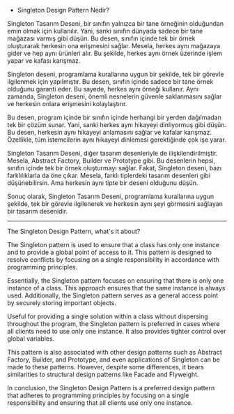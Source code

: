 * Singleton Design Pattern Nedir?

Singleton Tasarım Deseni, bir sınıfın yalnızca bir tane örneğinin olduğundan emin olmak için kullanılır. Yani, sanki sınıfın dünyada sadece bir tane mağazası varmış gibi düşün. Bu desen, sınıfın içinde tek bir örnek oluşturarak herkesin ona erişmesini sağlar. Mesela, herkes aynı mağazaya gider ve hep aynı ürünleri alır. Bu şekilde, herkes aynı örnek üzerinde işlem yapar ve kafası karışmaz.

Singleton deseni, programlama kurallarına uygun bir şekilde, tek bir görevle ilgilenmek için yapılmıştır. Bu desen, sınıfın içinde sadece bir tane örnek olduğunu garanti eder. Bu sayede, herkes aynı örneği kullanır. Aynı zamanda, Singleton deseni, önemli nesnelerin güvenle saklanmasını sağlar ve herkesin onlara erişmesini kolaylaştırır.

Bu desen, program içinde bir sınıfın içinde herhangi bir yerden dağılmadan tek bir çözüm sunar. Yani, sanki herkes aynı hikayeyi dinliyormuş gibi düşün. Bu desen, herkesin aynı hikayeyi anlamasını sağlar ve kafalar karışmaz. Özellikle, tüm istemcilerin aynı hikayeyi dinlemesi gerektiğinde çok işe yarar.

Singleton Tasarım Deseni, diğer tasarım desenleriyle de ilişkilendirilmiştir. Mesela, Abstract Factory, Builder ve Prototype gibi. Bu desenlerin hepsi, sınıfın içinde tek bir örnek oluşturmayı sağlar. Fakat, Singleton deseni, bazı farklılıklarla da öne çıkar. Mesela, farklı tiplerdeki tasarım desenleri gibi düşünebilirsin. Ama herkesin aynı tipte bir deseni olduğunu düşün.

Sonuç olarak, Singleton Tasarım Deseni, programlama kurallarına uygun şekilde, tek bir görevle ilgilenerek ve herkesin aynı şeyi görmesini sağlayan  bir tasarım desenidir.

---

The Singleton Design Pattern, what's it about?

The Singleton pattern is used to ensure that a class has only one instance and to provide a global point of access to it. This pattern is designed to resolve conflicts by focusing on a single responsibility in accordance with programming principles.

Essentially, the Singleton pattern focuses on ensuring that there is only one instance of a class. This approach ensures that the same instance is always used. Additionally, the Singleton pattern serves as a general access point by securely storing important objects.

Useful for providing a single solution within a class without dispersing throughout the program, the Singleton pattern is preferred in cases where all clients need to use only one instance. It also provides tighter control over global variables.

This pattern is also associated with other design patterns such as Abstract Factory, Builder, and Prototype, and even applications of Singleton can be made to these patterns. However, despite some differences, it bears similarities to structural design patterns like Facade and Flyweight.

In conclusion, the Singleton Design Pattern is a preferred design pattern that adheres to programming principles by focusing on a single responsibility and ensuring that all clients use only one instance.